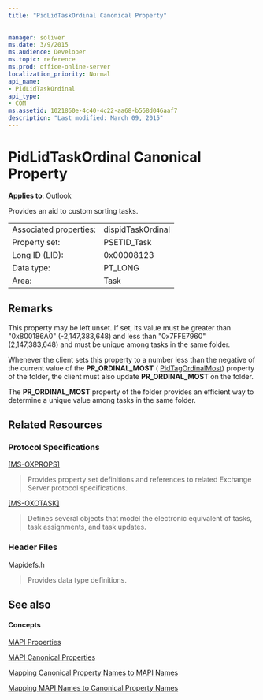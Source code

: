 ```yaml
---
title: "PidLidTaskOrdinal Canonical Property"
 
 
manager: soliver
ms.date: 3/9/2015
ms.audience: Developer
ms.topic: reference
ms.prod: office-online-server
localization_priority: Normal
api_name:
- PidLidTaskOrdinal
api_type:
- COM
ms.assetid: 1021860e-4c40-4c22-aa68-b568d046aaf7
description: "Last modified: March 09, 2015"
---
```


# PidLidTaskOrdinal Canonical Property

  
  
**Applies to**: Outlook 
  
Provides an aid to custom sorting tasks.
  
|||
|:-----|:-----|
|Associated properties:  <br/> |dispidTaskOrdinal  <br/> |
|Property set:  <br/> |PSETID_Task  <br/> |
|Long ID (LID):  <br/> |0x00008123  <br/> |
|Data type:  <br/> |PT_LONG  <br/> |
|Area:  <br/> |Task  <br/> |
   
## Remarks

This property may be left unset. If set, its value must be greater than "0x800186A0" (-2,147,383,648) and less than "0x7FFE7960" (2,147,383,648) and must be unique among tasks in the same folder.
  
Whenever the client sets this property to a number less than the negative of the current value of the **PR_ORDINAL_MOST** ( [PidTagOrdinalMost](pidtagordinalmost-canonical-property.md)) property of the folder, the client must also update **PR_ORDINAL_MOST** on the folder. 
  
The **PR_ORDINAL_MOST** property of the folder provides an efficient way to determine a unique value among tasks in the same folder. 
  
## Related Resources

### Protocol Specifications

[[MS-OXPROPS]](http://msdn.microsoft.com/library/f6ab1613-aefe-447d-a49c-18217230b148%28Office.15%29.aspx)
  
> Provides property set definitions and references to related Exchange Server protocol specifications.
    
[[MS-OXOTASK]](http://msdn.microsoft.com/library/55600ec0-6195-4730-8436-59c7931ef27e%28Office.15%29.aspx)
  
> Defines several objects that model the electronic equivalent of tasks, task assignments, and task updates. 
    
### Header Files

Mapidefs.h
  
> Provides data type definitions.
    
## See also

#### Concepts

[MAPI Properties](mapi-properties.md)
  
[MAPI Canonical Properties](mapi-canonical-properties.md)
  
[Mapping Canonical Property Names to MAPI Names](mapping-canonical-property-names-to-mapi-names.md)
  
[Mapping MAPI Names to Canonical Property Names](mapping-mapi-names-to-canonical-property-names.md)

